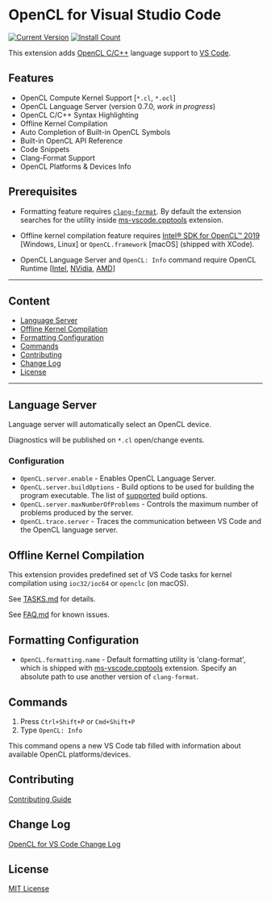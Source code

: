 # OpenCL for Visual Studio Code

[![Current Version](https://vsmarketplacebadge.apphb.com/version-short/galarius.vscode-opencl.svg)](https://marketplace.visualstudio.com/items?itemName=galarius.vscode-opencl)
[![Install Count](https://vsmarketplacebadge.apphb.com/installs/galarius.vscode-opencl.svg)](https://marketplace.visualstudio.com/items?itemName=galarius.vscode-opencl)

This extension adds [OpenCL C/C++](https://en.wikipedia.org/wiki/OpenCL) language support to [VS Code](https://code.visualstudio.com).

## Features

* OpenCL Compute Kernel Support [`*.cl`, `*.ocl`]
* OpenCL Language Server (version 0.7.0, *work in progress*)
* OpenCL C/C++ Syntax Highlighting
* Offline Kernel Compilation
* Auto Completion of Built-in OpenCL Symbols
* Built-in OpenCL API Reference
* Code Snippets
* Clang-Format Support
* OpenCL Platforms & Devices Info


## Prerequisites

* Formatting feature requires [`clang-format`](https://clang.llvm.org/docs/ClangFormat.html). By default the extension searches for the utility inside [ms-vscode.cpptools](https://marketplace.visualstudio.com/items?itemName=ms-vscode.cpptools) extension.

* Offline kernel compilation feature requires [Intel® SDK for OpenCL™ 2019](https://software.intel.com/en-us/articles/opencl-drivers) [Windows, Linux] or `OpenCL.framework` [macOS] (shipped with XCode).

* OpenCL Language Server and `OpenCL: Info` command require OpenCL Runtime [[Intel](https://software.intel.com/en-us/articles/opencl-drivers), [NVidia](http://www.nvidia.com/Download/index.aspx), [AMD](http://support.amd.com/en-us/download)]

---

## Content

- [Language Server](#language-server)
- [Offline Kernel Compilation](#offline-kernel-compilation)
- [Formatting Configuration](#formatting-configuration)
- [Commands](#commands)
- [Contributing](#contributing)
- [Change Log](#change-log)
- [License](#license)

---

## Language Server

Language server will automatically select an OpenCL device.

Diagnostics will be published on `*.cl` open/change events.

### Configuration

* `OpenCL.server.enable` - Enables OpenCL Language Server.
* `OpenCL.server.buildOptions` - Build options to be used for building the program executable. The list of [supported](https://www.khronos.org/registry/OpenCL/sdk/1.2/docs/man/xhtml/clBuildProgram.html.) build options.
* `OpenCL.server.maxNumberOfProblems` - Controls the maximum number of problems produced by the server.
* `OpenCL.trace.server` - Traces the communication between VS Code and the OpenCL language server.

## Offline Kernel Compilation

This extension provides predefined set of VS Code tasks for kernel compilation using `ioc32/ioc64` or `openclc` (on macOS).

See [TASKS.md](https://github.com/Galarius/vscode-opencl/blob/master/TASKS.md) for details.

See [FAQ.md](https://github.com/Galarius/vscode-opencl/blob/master/FAQ.md) for known issues.

## Formatting Configuration

* `OpenCL.formatting.name` - Default formatting utility is 'clang-format', which is shipped with [ms-vscode.cpptools](https://marketplace.visualstudio.com/items?itemName=ms-vscode.cpptools) extension. Specify an absolute path to use another version of `clang-format`.

## Commands

1. Press `Ctrl+Shift+P` or `Cmd+Shift+P`
2. Type `OpenCL: Info`

This command opens a new VS Code tab filled with information about available OpenCL platforms/devices.

## Contributing

[Contributing Guide](https://github.com/Galarius/vscode-opencl/blob/master/CONTRIBUTING.md)

## Change Log

[OpenCL for VS Code Change Log](https://marketplace.visualstudio.com/items/galarius.vscode-opencl/changelog)

## License

[MIT License](https://raw.githubusercontent.com/Galarius/vscode-opencl/master/LICENSE.txt)